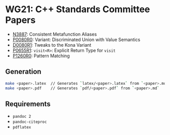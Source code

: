 # WG21: C++ Standards Committee Papers

- [N3887]: Consistent Metafunction Aliases
- [P0080R0]: Variant: Discriminated Union with Value Semantics
- [D0080R1]: Tweaks to the Kona Variant
- [P0655R1]: `visit<R>`: Explicit Return Type for `visit`
- [P1260R0]: Pattern Matching

[N3887]: pdf/N3887.pdf
[P0080R0]: pdf/P0080R0.pdf
[D0080R1]: pdf/D0080R1.pdf
[P0655R1]: pdf/P0655R1.pdf
[P1260R0]: pdf/P1260R0.pdf

## Generation

```bash
make <paper>.latex  // Generates `latex/<paper>.latex` from `<paper>.md`
make <paper>.pdf    // Generates `pdf/<paper>.pdf` from `<paper>.md`
```

## Requirements

  - `pandoc 2`
  - `pandoc-citeproc`
  - `pdflatex`
